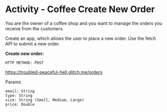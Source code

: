 # Activity - Coffee Create New Order

You are the owner of a coffee shop and you want to manage the orders you receive from the customers.

Create an app, which allows the user to place a new order. Use the fetch API to submit a new order. 

**Create new order:**

`HTTP METHOD: POST`

https://troubled-peaceful-hell.glitch.me/orders

Params
```
email: String 
type: String
size: String (Small, Medium, Large)
price: Double 
```
